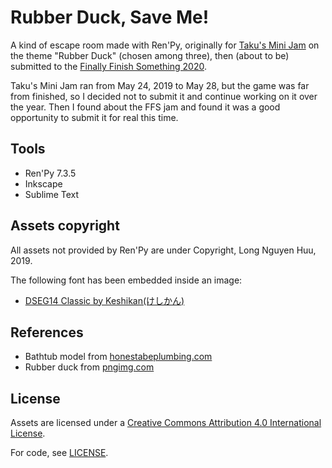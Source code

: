 # Rubber Duck, Save Me!

A kind of escape room made with Ren'Py, originally for [Taku's Mini Jam](https://itch.io/jam/takus-mini-jam) on the theme "Rubber Duck" (chosen among three), then (about to be) submitted to the [Finally Finish Something 2020](https://itch.io/jam/finally-finish-something-2020).

Taku's Mini Jam ran from May 24, 2019 to May 28, but the game was far from finished, so I decided not to submit it and continue working on it over the year. Then I found about the FFS jam and found it was a good opportunity to submit it for real this time.

## Tools

* Ren'Py 7.3.5
* Inkscape
* Sublime Text

## Assets copyright

All assets not provided by Ren'Py are under Copyright, Long Nguyen Huu, 2019.

The following font has been embedded inside an image:

* [DSEG14 Classic by Keshikan(けしかん)](https://www.keshikan.net/fonts-e.html)

## References

* Bathtub model from [honestabeplumbing.com](http://www.honestabeplumbing.com/File/c1d9f037-e58e-41b3-b9b9-dd2e68929d1d)
* Rubber duck from [pngimg.com](http://pngimg.com/download/45708)

## License

Assets are licensed under a [Creative Commons Attribution 4.0 International License](http://creativecommons.org/licenses/by/4.0/).

For code, see [LICENSE](LICENSE).
